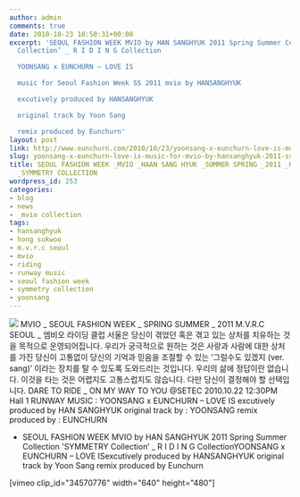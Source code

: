 ```yaml
---
author: admin
comments: true
date: 2010-10-23 10:50:31+00:00
excerpt: 'SEOUL FASHION WEEK MVIO by HAN SANGHYUK 2011 Spring Summer Collection ''SYMMETRY
  Collection’ _ R I D I N G Collection

  YOONSANG x EUNCHURN – LOVE IS

  music for Seoul Fashion Week SS 2011 mvio by HANSANGHYUK

  excutively produced by HANSANGHYUK

  original track by Yoon Sang

  remix produced by Eunchurn'
layout: post
link: http://www.eunchurn.com/2010/10/23/yoonsang-x-eunchurn-love-is-music-for-mvio-by-hansanghyuk-2011-ss-collection/
slug: yoonsang-x-eunchurn-love-is-music-for-mvio-by-hansanghyuk-2011-ss-collection
title: SEOUL FASHION WEEK _MVIO _HAAN SANG HYUK _SUMMER SPRING _2011 _R I D I N G
  _SYMMETRY COLLECTION
wordpress_id: 253
categories:
- blog
- news
- _mvio collection
tags:
- hansanghyuk
- hong sukwoo
- m.v.r.c seoul
- mvio
- riding
- runway music
- seoul fashion week
- symmetry collection
- yoonsang
---
```


![](http://www.eunchurn.com/wp-content/uploads/2010/10/main.jpg)
MVIO
_
SEOUL FASHION WEEK
_
SPRING SUMMER _ 2011
M.V.R.C SEOUL _
엠비오 라이딩 클럽 서울은
당신이 겪었던 혹은 겪고 있는 상처를 치유하는 것을 목적으로 운영되어집니다.
우리가 궁극적으로 원하는 것은 사랑과 사람에 대한 상처를 가진 당신이
고통없이 당신의 기억과 믿음을 조절할 수 있는 ‘그럴수도 있겠지 (ver. sang)’ 이라는 장치를 탈 수 있도록 도와드리는 것입니다.
우리의 삶에 정답이란 없습니다.
이것을 타는 것은 어렵지도 고통스럽지도 않습니다.
다만 당신이 결정해야 할 선택입니다.
DARE TO RIDE _ ON MY WAY TO YOU
@SETEC 2010.10.22 12:30PM Hall 1
RUNWAY MUSIC : YOONSANG x EUNCHURN – LOVE IS
excutively produced by HAN SANGHYUK
original track by : YOONSANG
remix produced by : EUNCHURN



	
  * SEOUL FASHION WEEK MVIO by HAN SANGHYUK 2011 Spring Summer Collection 'SYMMETRY Collection’ _ R I D I N G
CollectionYOONSANG x EUNCHURN – LOVE ISexcutively produced by HANSANGHYUK
original track by Yoon Sang
remix produced by Eunchurn


[vimeo clip_id="34570776" width="640" height="480"]




